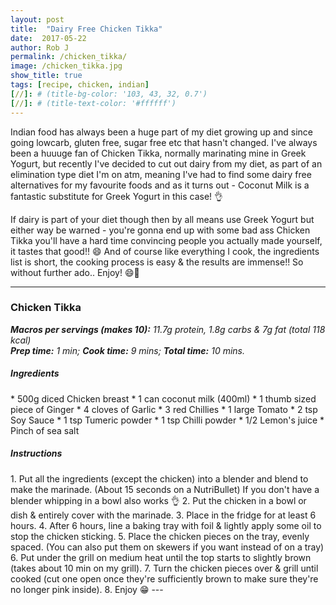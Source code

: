 ```yaml
---
layout: post
title:  "Dairy Free Chicken Tikka"
date:  2017-05-22
author: Rob J
permalink: /chicken_tikka/
image: /chicken_tikka.jpg
show_title: true
tags: [recipe, chicken, indian]
[//]: # (title-bg-color: '103, 43, 32, 0.7')
[//]: # (title-text-color: '#ffffff')
---
```

Indian food has always been a huge part of my diet growing up and since going lowcarb, gluten free, sugar free etc that hasn't changed.  I've always been a huuuge fan of Chicken Tikka, normally marinating mine in Greek Yogurt, but recently I've decided to cut out dairy from my diet, as part of an elimination type diet I'm on atm, meaning I've had to find some dairy free alternatives for my favourite foods and as it turns out - Coconut Milk is a fantastic substitute for Greek Yogurt in this case! 👌

If dairy is part of your diet though then by all means use Greek Yogurt but either way be warned - you're gonna end up with some bad ass Chicken Tikka you'll have a hard time convincing people you actually made yourself, it tastes that good!! 😄
And of course like everything I cook, the ingredients list is short, the cooking process is easy & the results are immense!!  So without further ado.. Enjoy! 😄🙌

---

### Chicken Tikka
__*Macros per servings (makes 10):*__ _11.7g protein, 1.8g carbs & 7g fat (total 118 kcal)_  
__*Prep time:*__ _1 min;_ __*Cook time:*__ _9 mins;_ __*Total time:*__ _10 mins._

<h5 class='ingredient_title' markdown='1'>
Ingredients
</h5>

<div class='ingredient_list' markdown='1'>
* 500g diced Chicken breast
* 1 can coconut milk (400ml)
* 1 thumb sized piece of Ginger
* 4 cloves of Garlic
* 3 red Chillies
* 1 large Tomato
* 2 tsp Soy Sauce
* 1 tsp Tumeric powder
* 1 tsp Chilli powder
* 1/2 Lemon's juice
* Pinch of sea salt
</div>  
<h5 class='ingredient_title' markdown='1'>
Instructions
</h5>
1. Put all the ingredients (except the chicken) into a blender and blend to make the marinade.  (About 15 seconds on a NutriBullet)  If you don't have a blender whipping in a bowl also works 👌
2. Put the chicken in a bowl or dish & entirely cover with the marinade.
3. Place in the fridge for at least 6 hours.
4. After 6 hours, line a baking tray with foil & lightly apply some oil to stop the chicken sticking.
5. Place the chicken pieces on the tray, evenly spaced.  (You can also put them on skewers if you want instead of on a tray)
6. Put under the grill on medium heat until the top starts to slightly brown (takes about 10 min on my grill).
7. Turn the chicken pieces over & grill until cooked (cut one open once they're sufficiently brown to make sure they're no longer pink inside).
8. Enjoy 😁
---

